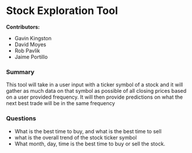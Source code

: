# Stock Exploration Tool

**Contributors:** 
* Gavin Kingston
* David Moyes 
* Rob Pavlik 
* Jaime Portillo 

### Summary
This tool will take in a user input with a ticker symbol of a stock and it will gather as much data on that symbol as possible of all closing prices based on a user provided frequency. It will then provide predictions on what the next best trade will be in the same frequency

### Questions
* What is the best time to buy, and what is the best time to sell
* what is the overall trend of the stock ticker symbol
* What month, day, time is the best time to buy or sell the stock. 
